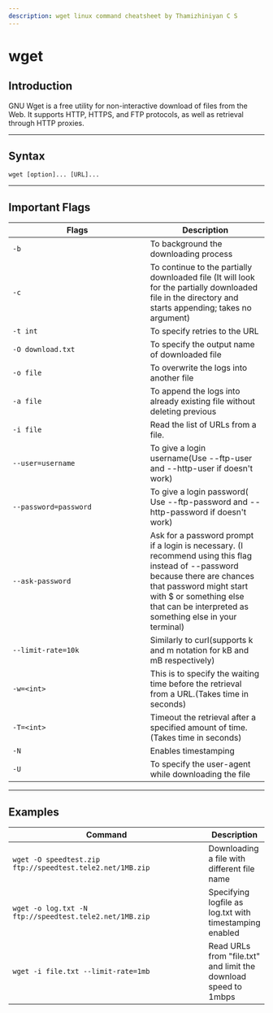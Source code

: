 ```yaml
---
description: wget linux command cheatsheet by Thamizhiniyan C S
---
```


# wget

## Introduction

GNU Wget is a free utility for non-interactive download of files from the Web. It supports HTTP, HTTPS, and FTP protocols, as well as retrieval through HTTP proxies.

***

## Syntax

`wget [option]... [URL]...`

***

## Important Flags

<table><thead><tr><th width="255">Flags</th><th>Description</th></tr></thead><tbody><tr><td><code>-b</code></td><td>To background the downloading process</td></tr><tr><td><code>-c</code></td><td>To continue to the partially downloaded file (It will look for the partially downloaded file in the directory and starts appending; takes no argument)</td></tr><tr><td><code>-t int</code></td><td>To specify retries to the URL</td></tr><tr><td><code>-O download.txt</code></td><td>To specify the output name of downloaded file</td></tr><tr><td><code>-o file</code></td><td>To overwrite the logs into another file</td></tr><tr><td><code>-a file</code></td><td>To append the logs into already existing file without deleting previous</td></tr><tr><td><code>-i file</code></td><td>Read the list of URLs from a file.</td></tr><tr><td><code>--user=username</code></td><td>To give a login username(Use --ftp-user and --http-user if doesn't work)</td></tr><tr><td><code>--password=password</code></td><td>To give a login password( Use --ftp-password and --http-password if doesn't work)</td></tr><tr><td><code>--ask-password</code></td><td>Ask for a password prompt if a login is necessary. (I recommend using this flag instead of --password because there are chances that password might start with $ or something else that can be interpreted as something else in your terminal)</td></tr><tr><td><code>--limit-rate=10k</code></td><td>Similarly to curl(supports k and m notation for kB and mB respectively)</td></tr><tr><td><code>-w=&#x3C;int></code></td><td>This is to specify the waiting time before the retrieval from a URL.(Takes time in seconds)</td></tr><tr><td><code>-T=&#x3C;int></code></td><td>Timeout the retrieval after a specified amount of time.(Takes time in seconds)</td></tr><tr><td><code>-N</code></td><td>Enables timestamping</td></tr><tr><td><code>-U</code></td><td>To specify the user-agent while downloading the file</td></tr></tbody></table>

***

## Examples

<table><thead><tr><th width="427">Command</th><th>Description</th></tr></thead><tbody><tr><td><pre class="language-bash" data-overflow="wrap"><code class="lang-bash">wget -O speedtest.zip ftp://speedtest.tele2.net/1MB.zip
</code></pre></td><td>Downloading a file with different file name</td></tr><tr><td><pre class="language-bash" data-overflow="wrap"><code class="lang-bash">wget -o log.txt -N ftp://speedtest.tele2.net/1MB.zip
</code></pre></td><td>Specifying logfile as log.txt with timestamping enabled</td></tr><tr><td><pre class="language-bash"><code class="lang-bash">wget -i file.txt --limit-rate=1mb    
</code></pre></td><td>Read URLs from "file.txt" and limit the download speed to 1mbps</td></tr></tbody></table>

